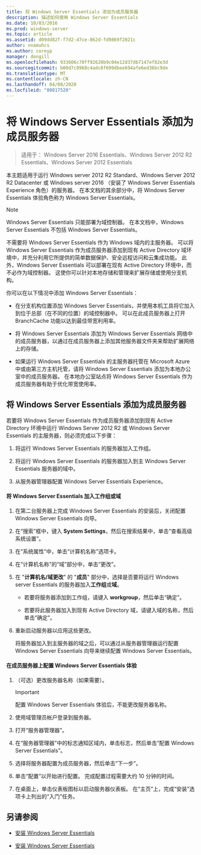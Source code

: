 ```yaml
---
title: 将 Windows Server Essentials 添加为成员服务器
description: 描述如何使用 Windows Server Essentials
ms.date: 10/03/2016
ms.prod: windows-server
ms.topic: article
ms.assetid: d09dd82f-f7d2-47ce-862d-fd9869f2021c
author: nnamuhcs
ms.author: coreyp
manager: dongill
ms.openlocfilehash: 933606c70ff92620b9c04e12d37db7147ef82e3d
ms.sourcegitcommit: b00d7c8968c4adc8f699dbee694afe6ed36bc9de
ms.translationtype: MT
ms.contentlocale: zh-CN
ms.lasthandoff: 04/08/2020
ms.locfileid: "80817520"
---
```

# <a name="add-windows-server-essentials-as-a-member-server"></a>将 Windows Server Essentials 添加为成员服务器

>适用于： Windows Server 2016 Essentials、Windows Server 2012 R2 Essentials、Windows Server 2012 Essentials

本主题适用于运行 Windows server 2012 R2 Standard、Windows Server 2012 R2 Datacenter 或 Windows server 2016 （安装了 Windows Server Essentials Experience 角色）的服务器。 在本文档的其余部分中，将 Windows Server Essentials 体验角色称为 Windows Server Essentials。  
  
> [!NOTE]
>   Windows Server Essentials 只能部署为域控制器。 在本文档中，Windows Server Essentials 不包括 Windows Server Essentials。  
  
 不需要将 Windows Server Essentials 作为 Windows 域内的主服务器。 可以将 Windows Server Essentials 作为成员服务器添加到现有 Active Directory 域环境中，并充分利用它所提供的简单数据保护、安全远程访问和云集成功能。 此外，Windows Server Essentials 可以部署在现有 Active Directory 环境中，而不必作为域控制器。 这使你可以针对本地存储和管理来扩展存储或使用分支机构。  
  
 你可以在以下情况中添加 Windows Server Essentials：  
  
-   在分支机构位置添加 Windows Server Essentials，并使用本机工具将它加入到位于总部（在不同的位置）的域控制器中。 可以在此成员服务器上打开 BranchCache 功能以达到最佳带宽利用率。  
  
-   将 Windows Server Essentials 添加为 Windows Server Essentials 网络中的成员服务器，以通过在成员服务器上添加其他服务器文件夹来帮助扩展网络上的存储。  
  
-   如果运行 Windows Server Essentials 的主服务器托管在 Microsoft Azure 中或由第三方主机托管，请将 Windows Server Essentials 添加为本地办公室中的成员服务器。 在本地办公室站点将 Windows Server Essentials 作为成员服务器有助于优化带宽使用率。  
  
## <a name="adding-windows-server-essentials-as-a-member-server"></a>将 Windows Server Essentials 添加为成员服务器  
 若要将 Windows Server Essentials 作为成员服务器添加到现有 Active Directory 环境中运行 Windows Server 2012 R2 或 Windows Server Essentials 的主服务器，则必须完成以下步骤：  
  
1.  将运行 Windows Server Essentials 的服务器加入工作组。  
  
2.  将运行 Windows Server Essentials 的服务器加入到主 Windows Server Essentials 服务器的域中。  
  
3.  从服务器管理器配置 Windows Server Essentials Experience。  
  
#### <a name="to-join-windows-server-essentials-to-a-workgroup-or-domain"></a>将 Windows Server Essentials 加入工作组或域  
  
1. 在第二台服务器上完成 Windows Server Essentials 的安装后，关闭配置 Windows Server Essentials 向导。  
  
2. 在“搜索”框中，键入 **System Settings**，然后在搜索结果中，单击“查看高级系统设置”。  
  
3. 在“系统属性”中，单击“计算机名称”选项卡。  
  
4. 在“计算机名称”的“域”部分中，单击“更改”。  
  
5. 在 "**计算机名/域更改**" 的 "**成员**" 部分中，选择是否要将运行 Windows server Essentials 的服务器加入**工作组**或**域**。  
  
   -   若要将服务器添加到工作组，请键入 **workgroup**，然后单击“确定”。  
  
   -   若要将此服务器加入到现有 Active Directory 域，请键入域的名称，然后单击“确定”。  
  
6. 重新启动服务器以应用这些更改。  
  
   将服务器加入到主服务器的域之后，可以通过从服务器管理器运行配置 Windows Server Essentials 向导来继续配置 Windows Server Essentials。  
  
#### <a name="to-configure-windows-server-essentials-experience-on-a-member-server"></a>在成员服务器上配置 Windows Server Essentials 体验  
  
1.  （可选）更改服务器名称（如果需要）。  
  
    > [!IMPORTANT]
    >  配置 Windows Server Essentials 体验后，不能更改服务器名称。  
  
2.  使用域管理员帐户登录到服务器。  
  
3.  打开“服务器管理器”。  
  
4.  在“服务器管理器”中的标志通知区域内，单击标志，然后单击“配置 Windows Server Essentials”。  
  
5.  选择将服务器配置为成员服务器，然后单击“下一步”。  
  
6.  单击“配置”以开始进行配置。 完成配置过程需要大约 10 分钟的时间。  
  
7.  在桌面上，单击仪表板图标以启动服务器仪表板。 在“主页”上，完成“安装”选项卡上列出的“入门”任务。  
  
## <a name="see-also"></a>另请参阅  
  

-   [安装 Windows Server Essentials](Install-Windows-Server-Essentials.md)

-   [安装 Windows Server Essentials](../install/Install-Windows-Server-Essentials.md)

